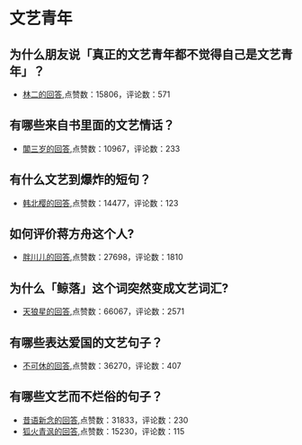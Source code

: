 #  文艺青年 
## 为什么朋友说「真正的文艺青年都不觉得自己是文艺青年」？
- [林二的回答](https://www.zhihu.com/question/21592312/answer/48545853),点赞数：15806，评论数：571
## 有哪些来自书里面的文艺情话？
- [閶三岁的回答](https://www.zhihu.com/question/302370860/answer/533771263),点赞数：10967，评论数：233
## 有什么文艺到爆炸的短句？
- [韩北樱的回答](https://www.zhihu.com/question/398832652/answer/1435200376),点赞数：14477，评论数：123
## 如何评价蒋方舟这个人?
- [胖川儿的回答](https://www.zhihu.com/question/362849033/answer/1930010557),点赞数：27698，评论数：1810
## 为什么「鲸落」这个词突然变成文艺词汇?
- [天狼星的回答](https://www.zhihu.com/question/308976403/answer/1134577553),点赞数：66067，评论数：2571
## 有哪些表达爱国的文艺句子？
- [不可休的回答](https://www.zhihu.com/question/348708662/answer/854286854),点赞数：36270，评论数：407
## 有哪些文艺而不烂俗的句子？
- [昔语新念的回答](https://www.zhihu.com/question/384858847/answer/1520029270),点赞数：31833，评论数：230
- [狐火青沨的回答](https://www.zhihu.com/question/384858847/answer/1587532421),点赞数：15230，评论数：115
